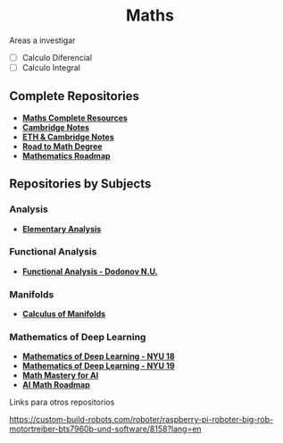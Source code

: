 <div align="center">
	<h1> Maths</h1>
</div>

Areas a investigar 

* [ ] Calculo Diferencial
* [ ] Calculo Integral

<h2> Complete Repositories</h2>

* [**Maths Complete Resources**](https://github.com/nculwell/MathStudy.git)
* [**Cambridge Notes**](https://github.com/b-mehta/maths-notes.git)
* [**ETH & Cambridge Notes**](https://github.com/zpgeng/ETH-CAM-MATHS.git)
* [**Road to Math Degree**](https://github.com/Rowing0914/Road-to-Maths-Degree.git)
* [**Mathematics Roadmap**](https://github.com/GunhoChoi/Mathematics-Roadmap.git)

<h2> Repositories by Subjects</h2>


<h3> Analysis</h3>

* [**Elementary Analysis**](https://github.com/luqmanmalik/Elementary-Analysis.git)


<h3> Functional Analysis</h3>

* [**Functional Analysis - Dodonov N.U.**](https://github.com/sugakandrey/Functional-analysis.git)


<h3> Manifolds</h3>

* [**Calculus of Manifolds**](https://github.com/luqmanmalik/Calculus-on-Manifolds.git)


<h3> Mathematics of Deep Learning</h3>

* [**Mathematics of Deep Learning - NYU 18**](https://github.com/joanbruna/MathsDL-spring18.git)
* [**Mathematics of Deep Learning - NYU 19**](https://github.com/joanbruna/MathsDL-spring19.git)
* [**Math Mastery for AI**](https://github.com/Niraj-Lunavat/Maths-for-Artificial-Intelligence.git)
* [**AI Math Roadmap**](https://github.com/jasmcaus/ai-math-roadmap.git)



Links para otros repositorios 

https://custom-build-robots.com/roboter/raspberry-pi-roboter-big-rob-motortreiber-bts7960b-und-software/8158?lang=en
